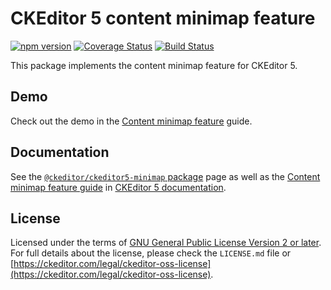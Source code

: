 CKEditor 5 content minimap feature
===========================

[![npm version](https://badge.fury.io/js/%40ckeditor%2Fckeditor5-minimap.svg)](https://www.npmjs.com/package/@ckeditor/ckeditor5-minimap)
[![Coverage Status](https://coveralls.io/repos/github/ckeditor/ckeditor5/badge.svg?branch=master)](https://coveralls.io/github/ckeditor/ckeditor5?branch=master)
[![Build Status](https://travis-ci.com/ckeditor/ckeditor5.svg?branch=master)](https://travis-ci.com/ckeditor/ckeditor5)

This package implements the content minimap feature for CKEditor 5.

## Demo

Check out the demo in the [Content minimap feature](https://ckeditor.com/docs/ckeditor5/latest/features/minimap.html) guide.

## Documentation

See the [`@ckeditor/ckeditor5-minimap` package](https://ckeditor.com/docs/ckeditor5/latest/api/minimap.html) page as well as the [Content minimap feature guide](https://ckeditor.com/docs/ckeditor5/latest/features/minimap.html) in [CKEditor 5 documentation](https://ckeditor.com/docs/ckeditor5/latest/).

## License

Licensed under the terms of [GNU General Public License Version 2 or later](http://www.gnu.org/licenses/gpl.html). For full details about the license, please check the `LICENSE.md` file or [https://ckeditor.com/legal/ckeditor-oss-license](https://ckeditor.com/legal/ckeditor-oss-license).
